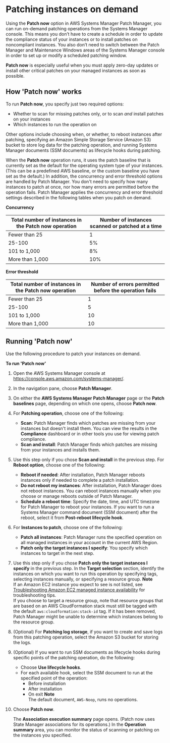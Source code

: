 # Patching instances on demand<a name="patch-on-demand"></a>

Using the **Patch now** option in AWS Systems Manager Patch Manager, you can run on\-demand patching operations from the Systems Manager console\. This means you don’t have to create a schedule in order to update the compliance status of your instances or to install patches on noncompliant instances\. You also don’t need to switch between the Patch Manager and Maintenance Windows areas of the Systems Manager console in order to set up or modify a scheduled patching window\.

**Patch now** is especially useful when you must apply zero\-day updates or install other critical patches on your managed instances as soon as possible\.

## How 'Patch now' works<a name="patch-on-demand-how-it-works"></a>

To run **Patch now**, you specify just two required options:
+ Whether to scan for missing patches only, or to scan *and* install patches on your instances
+ Which instances to run the operation on

Other options include choosing when, or whether, to reboot instances after patching, specifying an Amazon Simple Storage Service \(Amazon S3\) bucket to store log data for the patching operation, and running Systems Manager documents \(SSM documents\) as lifecycle hooks during patching\.

When the **Patch now** operation runs, it uses the patch baseline that is currently set as the default for the operating system type of your instances\. \(This can be a predefined AWS baseline, or the custom baseline you have set as the default\.\) In addition, the concurrency and error threshold options are handled by Patch Manager\. You don't need to specify how many instances to patch at once, nor how many errors are permitted before the operation fails\. Patch Manager applies the concurrency and error threshold settings described in the following tables when you patch on demand\.


**Concurrency**  

| Total number of instances in the **Patch now** operation | Number of instances scanned or patched at a time | 
| --- | --- | 
| Fewer than 25 | 1 | 
| 25\-100 | 5% | 
| 101 to 1,000 | 8% | 
| More than 1,000 | 10% | 


**Error threshold**  

| Total number of instances in the **Patch now** operation | Number of errors permitted before the operation fails | 
| --- | --- | 
| Fewer than 25 | 1 | 
| 25\-100 | 5 | 
| 101 to 1,000 | 10 | 
| More than 1,000 | 10 | 

## Running 'Patch now'<a name="run-patch-now"></a>

Use the following procedure to patch your instances on demand\.

**To run 'Patch now'**

1. Open the AWS Systems Manager console at [https://console\.aws\.amazon\.com/systems\-manager/](https://console.aws.amazon.com/systems-manager/)\.

1. In the navigation pane, choose **Patch Manager**\.

1. On either the **AWS Systems Manager Patch Manager** page or the **Patch baselines** page, depending on which one opens, choose **Patch now**\.

1. For **Patching operation**, choose one of the following:
   + **Scan**: Patch Manager finds which patches are missing from your instances but doesn't install them\. You can view the results in the **Compliance** dashboard or in other tools you use for viewing patch compliance\.
   + **Scan and install**: Patch Manager finds which patches are missing from your instances and installs them\.

1. Use this step only if you chose **Scan and install** in the previous step\. For **Reboot option**, choose one of the following:
   + **Reboot if needed**: After installation, Patch Manager reboots instances only if needed to complete a patch installation\.
   + **Do not reboot my instances**: After installation, Patch Manager does not reboot instances\. You can reboot instances manually when you choose or manage reboots outside of Patch Manager\.
   + **Schedule a reboot time**: Specify the date, time, and UTC timezone for Patch Manager to reboot your instances\. If you want to run a Systems Manager command document \(SSM document\) after the reboot, select it from **Post\-reboot lifecycle hook**\.

1. For **Instances to patch**, choose one of the following:
   + **Patch all instances**: Patch Manager runs the specified operation on all managed instances in your account in the current AWS Region\.
   + **Patch only the target instances I specify**: You specify which instances to target in the next step\.

1. Use this step only if you chose **Patch only the target instances I specify** in the previous step\. In the **Target selection** section, identify the instances on which you want to run this operation by specifying tags, selecting instances manually, or specifying a resource group\.
**Note**  
If an Amazon EC2 instance you expect to see is not listed, see [Troubleshooting Amazon EC2 managed instance availability](troubleshooting-managed-instances.md) for troubleshooting tips\.  
If you choose to target a resource group, note that resource groups that are based on an AWS CloudFormation stack must still be tagged with the default `aws:cloudformation:stack-id` tag\. If it has been removed, Patch Manager might be unable to determine which instances belong to the resource group\.

1. \(Optional\) For **Patching log storage**, if you want to create and save logs from this patching operation, select the Amazon S3 bucket for storing the logs\.

1. \(Optional\) If you want to run SSM documents as lifecycle hooks during specific points of the patching operation, do the following:
   + Choose **Use lifecycle hooks**\.
   + For each available hook, select the SSM document to run at the specified point of the operation:
     + Before installation
     + After installation
     + On exit
**Note**  
The default document, `AWS-Noop`, runs no operations\.

1. Choose **Patch now**\.

   The **Association execution summary** page opens\. \(Patch now uses State Manager associations for its operations\.\) In the **Operation summary** area, you can monitor the status of scanning or patching on the instances you specified\.